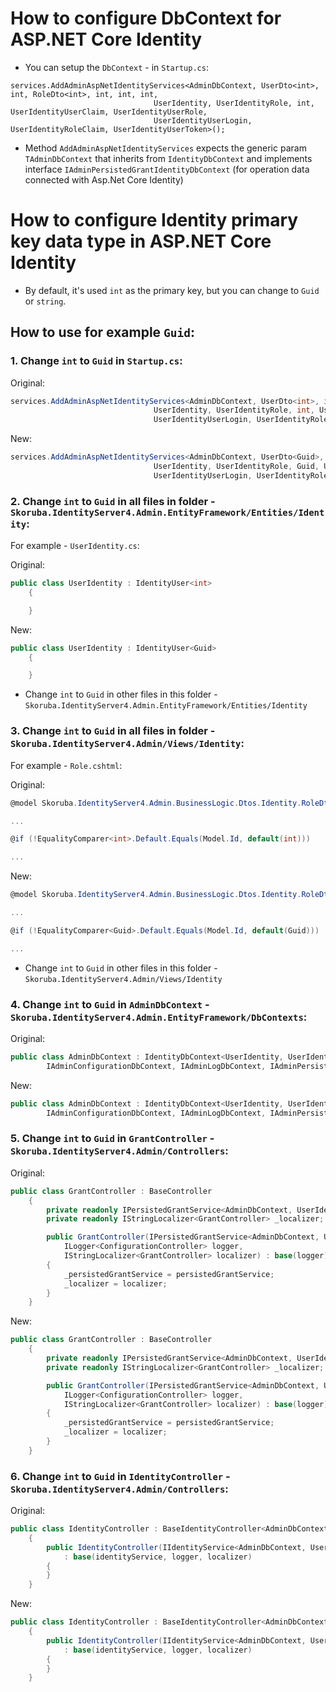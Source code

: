 # How to configure DbContext for ASP.NET Core Identity

- You can setup the `DbContext` - in `Startup.cs`:

```
services.AddAdminAspNetIdentityServices<AdminDbContext, UserDto<int>, int, RoleDto<int>, int, int, int,
                                UserIdentity, UserIdentityRole, int, UserIdentityUserClaim, UserIdentityUserRole,
                                UserIdentityUserLogin, UserIdentityRoleClaim, UserIdentityUserToken>();
```

- Method `AddAdminAspNetIdentityServices` expects the generic param `TAdminDbContext` that inherits from `IdentityDbContext` and implements interface `IAdminPersistedGrantIdentityDbContext` (for operation data connected with Asp.Net Core Identity)

# How to configure Identity primary key data type in ASP.NET Core Identity

- By default, it's used `int` as the primary key, but you can change to `Guid` or `string`.

## How to use for example `Guid`:

### 1. Change `int` to `Guid` in `Startup.cs`:

Original:

```cs
services.AddAdminAspNetIdentityServices<AdminDbContext, UserDto<int>, int, RoleDto<int>, int, int, int,
                                UserIdentity, UserIdentityRole, int, UserIdentityUserClaim, UserIdentityUserRole,
                                UserIdentityUserLogin, UserIdentityRoleClaim, UserIdentityUserToken>();
```

New:

```cs
services.AddAdminAspNetIdentityServices<AdminDbContext, UserDto<Guid>, Guid, RoleDto<Guid>, Guid, Guid, Guid,
                                UserIdentity, UserIdentityRole, Guid, UserIdentityUserClaim, UserIdentityUserRole,
                                UserIdentityUserLogin, UserIdentityRoleClaim, UserIdentityUserToken>();
```

### 2. Change `int` to `Guid` in all files in folder - `Skoruba.IdentityServer4.Admin.EntityFramework/Entities/Identity`:

For example - `UserIdentity.cs`:

Original:

```cs
public class UserIdentity : IdentityUser<int>
	{

	}
```

New:

```cs
public class UserIdentity : IdentityUser<Guid>
	{

	}
```

- Change `int` to `Guid` in other files in this folder - `Skoruba.IdentityServer4.Admin.EntityFramework/Entities/Identity`

### 3. Change `int` to `Guid` in all files in folder - `Skoruba.IdentityServer4.Admin/Views/Identity`:

For example - `Role.cshtml`:

Original:

```cs
@model Skoruba.IdentityServer4.Admin.BusinessLogic.Dtos.Identity.RoleDto<int>

...

@if (!EqualityComparer<int>.Default.Equals(Model.Id, default(int)))

...
```

New:

```cs
@model Skoruba.IdentityServer4.Admin.BusinessLogic.Dtos.Identity.RoleDto<Guid>

...

@if (!EqualityComparer<Guid>.Default.Equals(Model.Id, default(Guid)))

...
```

- Change `int` to `Guid` in other files in this folder - `Skoruba.IdentityServer4.Admin/Views/Identity`

### 4. Change `int` to `Guid` in `AdminDbContext` - `Skoruba.IdentityServer4.Admin.EntityFramework/DbContexts`:

Original:

```cs
public class AdminDbContext : IdentityDbContext<UserIdentity, UserIdentityRole, int, UserIdentityUserClaim, UserIdentityUserRole, UserIdentityUserLogin, UserIdentityRoleClaim, UserIdentityUserToken>,
        IAdminConfigurationDbContext, IAdminLogDbContext, IAdminPersistedGrantIdentityDbContext
```

New:

```cs
public class AdminDbContext : IdentityDbContext<UserIdentity, UserIdentityRole, Guid, UserIdentityUserClaim, UserIdentityUserRole, UserIdentityUserLogin, UserIdentityRoleClaim, UserIdentityUserToken>,
        IAdminConfigurationDbContext, IAdminLogDbContext, IAdminPersistedGrantIdentityDbContext
```

### 5. Change `int` to `Guid` in `GrantController` - `Skoruba.IdentityServer4.Admin/Controllers`:

Original:

```cs
public class GrantController : BaseController
    {
        private readonly IPersistedGrantService<AdminDbContext, UserIdentity, UserIdentityRole, int, UserIdentityUserClaim, UserIdentityUserRole, UserIdentityUserLogin, UserIdentityRoleClaim, UserIdentityUserToken> _persistedGrantService;
        private readonly IStringLocalizer<GrantController> _localizer;

        public GrantController(IPersistedGrantService<AdminDbContext, UserIdentity, UserIdentityRole, int, UserIdentityUserClaim, UserIdentityUserRole, UserIdentityUserLogin, UserIdentityRoleClaim, UserIdentityUserToken> persistedGrantService,
            ILogger<ConfigurationController> logger,
            IStringLocalizer<GrantController> localizer) : base(logger)
        {
            _persistedGrantService = persistedGrantService;
            _localizer = localizer;
        }
    }
```

New:

```cs
public class GrantController : BaseController
    {
        private readonly IPersistedGrantService<AdminDbContext, UserIdentity, UserIdentityRole, Guid, UserIdentityUserClaim, UserIdentityUserRole, UserIdentityUserLogin, UserIdentityRoleClaim, UserIdentityUserToken> _persistedGrantService;
        private readonly IStringLocalizer<GrantController> _localizer;

        public GrantController(IPersistedGrantService<AdminDbContext, UserIdentity, UserIdentityRole, Guid, UserIdentityUserClaim, UserIdentityUserRole, UserIdentityUserLogin, UserIdentityRoleClaim, UserIdentityUserToken> persistedGrantService,
            ILogger<ConfigurationController> logger,
            IStringLocalizer<GrantController> localizer) : base(logger)
        {
            _persistedGrantService = persistedGrantService;
            _localizer = localizer;
        }
    }
```

### 6. Change `int` to `Guid` in `IdentityController` - `Skoruba.IdentityServer4.Admin/Controllers`:

Original:

```cs
public class IdentityController : BaseIdentityController<AdminDbContext, UserDto<int>, int, RoleDto<int>, int, int, int, UserIdentity, UserIdentityRole, int, UserIdentityUserClaim, UserIdentityUserRole, UserIdentityUserLogin, UserIdentityRoleClaim, UserIdentityUserToken>
    {
        public IdentityController(IIdentityService<AdminDbContext, UserDto<int>, int, RoleDto<int>, int, int, int, UserIdentity, UserIdentityRole, int, UserIdentityUserClaim, UserIdentityUserRole, UserIdentityUserLogin, UserIdentityRoleClaim, UserIdentityUserToken> identityService, ILogger<ConfigurationController> logger, IStringLocalizer<IdentityController> localizer)
            : base(identityService, logger, localizer)
        {
        }
    }
```

New:

```cs
public class IdentityController : BaseIdentityController<AdminDbContext, UserDto<Guid>, Guid, RoleDto<Guid>, Guid, Guid, Guid, UserIdentity, UserIdentityRole, Guid, UserIdentityUserClaim, UserIdentityUserRole, UserIdentityUserLogin, UserIdentityRoleClaim, UserIdentityUserToken>
    {
        public IdentityController(IIdentityService<AdminDbContext, UserDto<Guid>, Guid, RoleDto<Guid>, Guid, Guid, Guid, UserIdentity, UserIdentityRole, Guid, UserIdentityUserClaim, UserIdentityUserRole, UserIdentityUserLogin, UserIdentityRoleClaim, UserIdentityUserToken> identityService, ILogger<ConfigurationController> logger, IStringLocalizer<IdentityController> localizer)
            : base(identityService, logger, localizer)
        {
        }
    }
```

```

```
